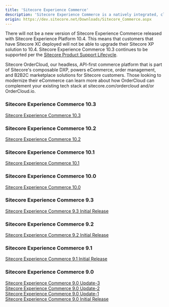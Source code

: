 ```yaml
---
title: 'Sitecore Experience Commerce'
description: 'Sitecore Experience Commerce is a natively integrated, cloud-enabled software platform that enables brands to fully personalize the end-to-end shopping experience—before, during, and after the transaction. It blends content, commerce, and contextual intelligence in a modern commerce platform built on .NET Core.'
origin: https://dev.sitecore.net/Downloads/Sitecore_Commerce.aspx
---
```


There will not be a new version of Sitecore Experience Commerce released with Sitecore Experience Platform 10.4. This means that customers that have Sitecore XC deployed will not be able to upgrade their Sitecore XP solution to 10.4. Sitecore Experience Commerce 10.3 continues to be supported per the [Sitecore Product Support Lifecycle](https://support.sitecore.com/kb?id=kb_article_view&sysparm_article=KB0641167).

Sitecore OrderCloud, our headless, API-first commerce platform that is part of Sitecore's composable DXP, powers eCommerce, order management, and B2B2C marketplace solutions for Sitecore customers. Those looking to modernize their eCommerce can learn more about how OrderCloud can complement your existing tech stack at sitecore.com/ordercloud and/or OrderCloud.io.

### Sitecore Experience Commerce 10.3
[Sitecore Experience Commerce 10.3](/downloads/Sitecore_Commerce/103/Sitecore_Experience_Commerce_103)

### Sitecore Experience Commerce 10.2
[Sitecore Experience Commerce 10.2](/downloads/Sitecore_Commerce/102/Sitecore_Experience_Commerce_102)

### Sitecore Experience Commerce 10.1
[Sitecore Experience Commerce 10.1](/downloads/Sitecore_Commerce/101/Sitecore_Experience_Commerce_101)

### Sitecore Experience Commerce 10.0
[Sitecore Experience Commerce 10.0](/downloads/Sitecore_Commerce/100/Sitecore_Experience_Commerce_100)

### Sitecore Experience Commerce 9.3
[Sitecore Experience Commerce 9.3 Initial Release](/downloads/Sitecore_Commerce/93/Sitecore_Experience_Commerce_93_Initial_Release)

### Sitecore Experience Commerce 9.2
[Sitecore Experience Commerce 9.2 Initial Release](/downloads/Sitecore_Commerce/92/Sitecore_Experience_Commerce_92_Initial_Release)

### Sitecore Experience Commerce 9.1
[Sitecore Experience Commerce 9.1 Initial Release](/downloads/Sitecore_Commerce/91/Sitecore_Experience_Commerce_91_Initial_Release)

### Sitecore Experience Commerce 9.0
[Sitecore Experience Commerce 9.0 Update-3](/downloads/Sitecore_Commerce/90/Sitecore_Experience_Commerce_90_Update3)\
[Sitecore Experience Commerce 9.0 Update-2](/downloads/Sitecore_Commerce/90/Sitecore_Experience_Commerce_90_Update2)\
[Sitecore Experience Commerce 9.0 Update-1](/downloads/Sitecore_Commerce/90/Sitecore_Experience_Commerce_90_Update1)\
[Sitecore Experience Commerce 9.0 Initial Release](/downloads/Sitecore_Commerce/90/Sitecore_Experience_Commerce_90_Initial_Release)
